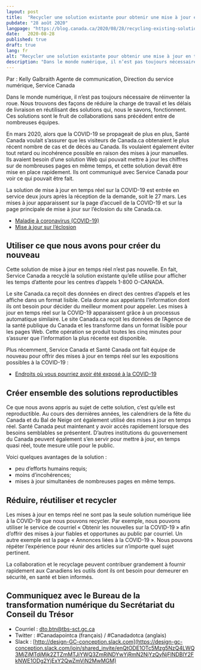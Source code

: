 ```yaml
---
layout: post
title:  "Recycler une solution existante pour obtenir une mise à jour en temps réel sur la COVID-19"
pubdate: "28 août 2020"
langpage: "https://blog.canada.ca/2020/08/28/recycling-existing-solutions"
date:   2020-08-28
published: true
draft: true
lang: fr
alt: "Recycler une solution existante pour obtenir une mise à jour en temps réel sur la COVID-19"
description: "Dans le monde numérique, il n’est pas toujours nécessaire de réinventer la roue. Nous trouvons des façons de réduire la charge de travail et les délais de livraison en réutilisant des solutions qui, nous le savons, fonctionnent. Ces solutions sont le fruit de collaborations sans précédent entre de nombreuses équipes."
---
```


Par : Kelly Galbraith
Agente de communication, Direction du 
service numérique, Service Canada

Dans le monde numérique, il n’est pas toujours nécessaire de réinventer la roue. Nous trouvons des façons de réduire la charge de travail et les délais de livraison en réutilisant des solutions qui, nous le savons, fonctionnent. Ces solutions sont le fruit de collaborations sans précédent entre de nombreuses équipes.

En mars 2020, alors que la COVID-19 se propageait de plus en plus, Santé Canada voulait s’assurer que les visiteurs de Canada.ca obtenaient le plus récent nombre de cas et de décès au Canada. Ils voulaient également éviter tout retard ou incohérence possible en raison des mises à jour manuelles. Ils avaient besoin d’une solution Web qui pouvait mettre à jour les chiffres sur de nombreuses pages en même temps, et cette solution devait être mise en place rapidement. Ils ont communiqué avec Service Canada pour voir ce qui pouvait être fait.

La solution de mise à jour en temps réel sur la COVID-19 est entrée en service deux jours après la réception de la demande, soit le 27 mars. Les mises à jour apparaissent sur la page d’accueil de la COVID-19 et sur la page principale de mise à jour sur l’éclosion du site Canada.ca.
*	[Maladie à coronavirus (COVID-19)](https://www.canada.ca/fr/sante-publique/services/maladies/maladie-coronavirus-covid-19.html)
*	[Mise à jour sur l’éclosion](https://www.canada.ca/fr/sante-publique/services/maladies/2019-nouveau-coronavirus.html)

## Utiliser ce que nous avons pour créer du nouveau

Cette solution de mise à jour en temps réel n’est pas nouvelle. En fait, Service Canada a recyclé la solution existante qu’elle utilise pour afficher les temps d’attente pour les centres d’appels 1-800 O-CANADA.

Le site Canada.ca reçoit des données en direct des centres d’appels et les affiche dans un format lisible. Cela donne aux appelants l’information dont ils ont besoin pour décider du meilleur moment pour appeler. Les mises à jour en temps réel sur la COVID-19 apparaissent grâce à un processus automatique similaire. Le site Canada.ca reçoit les données de l’Agence de la santé publique du Canada et les transforme dans un format lisible pour les pages Web. Cette opération se produit toutes les cinq minutes pour s’assurer que l’information la plus récente est disponible.

Plus récemment, Service Canada et Santé Canada ont fait équipe de nouveau pour offrir des mises à jour en temps réel sur les expositions possibles à la COVID-19 :
* [Endroits où vous pourriez avoir été exposé à la COVID-19](https://www.canada.ca/fr/sante-publique/services/maladies/2019-nouveau-coronavirus/derniers-conseils-sante-voyageurs/exposition-vols-navires-croisiere-rassemblements-masse.html)
 
## Créer ensemble des solutions reproductibles

Ce que nous avons appris au sujet de cette solution, c’est qu’elle est reproductible. Au cours des dernières années, les calendriers de la fête du Canada et du Bal de Neige ont également utilisé des mises à jour en temps réel. Santé Canada peut maintenant y avoir accès rapidement lorsque des besoins semblables se présentent. D’autres institutions du gouvernement du Canada peuvent également s’en servir pour mettre à jour, en temps quasi réel, toute mesure utile pour le public.

Voici quelques avantages de la solution :
*	peu d’efforts humains requis;
*	moins d’incohérences;
*	mises à jour simultanées de nombreuses pages en même temps.

## Réduire, réutiliser et recycler

Les mises à jour en temps réel ne sont pas la seule solution numérique liée à la COVID-19 que nous pouvons recycler. Par exemple, nous pouvons utiliser le service de courriel « Obtenir les nouvelles sur la COVID-19 » afin d’offrir des mises à jour fiables et opportunes au public par courriel. Un autre exemple est la page « Annonces liées à la COVID-19 ». Nous pouvons répéter l’expérience pour réunir des articles sur n’importe quel sujet pertinent.

La collaboration et le recyclage peuvent contribuer grandement à fournir rapidement aux Canadiens les outils dont ils ont besoin pour demeurer en sécurité, en santé et bien informés.  

## Communiquez avec le Bureau de la transformation numérique du Secrétariat du Conseil du Trésor 
* Courriel : [dto.btn@tbs-sct.gc.ca](mailto:dto.btn@tbs-sct.gc.ca)
* Twitter :  #Canadapointca (français) / #Canadadotca (anglais)
* Slack : [http://design-GC-conception.slack.com](https://design-gc-conception.slack.com/join/shared_invite/enQtODE1OTc5Mzg5NzQ4LWQ3MjZjMTdjMjk2ZTZmMTJjYWQ3ZmRiNDYwYjRmN2NjYzQyNjFlNDBlY2FkNWE1ODg2YjExY2QwZmVjN2MwMGM)

